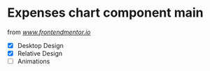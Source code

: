 # Expenses chart component main

from *www.frontendmentor.io*

- [x] Desktop Design
- [x] Relative Design
- [ ] Animations
